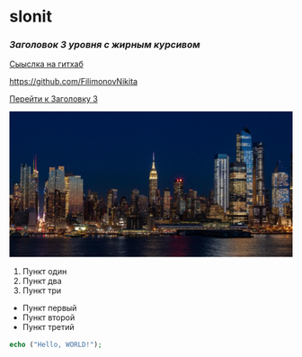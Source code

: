 # slonit

### <a id="title3">___Заголовок 3 уровня с жирным курсивом___

[Сыыслка на гитхаб](https://github.com/FilimonovNikita)

<https://github.com/FilimonovNikita>

[Перейти к Заголовку 3](#title3)

![Красивая картинка](image.png)


1. Пункт один
2. Пункт два
3. Пункт три

- Пункт первый
- Пункт второй
- Пункт третий

```php
echo ("Hello, WORLD!");
```
